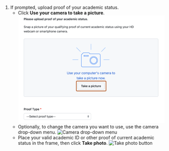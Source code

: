 1. If prompted, upload proof of your academic status.
   - Click **Use your camera to take a picture**.
     ![Button to use your camera to take a picture](/assets/images/help/education/upload-proof-status.png)
   - Optionally, to change the camera you want to use, use the camera drop-down menu.
    ![Camera drop-down menu](/assets/images/help/education/camera-drop-down.png)
   - Place your valid academic ID or other proof of current academic status in the frame, then click **Take photo**.
    ![Take photo button](/assets/images/help/education/take-photo-button.png)
